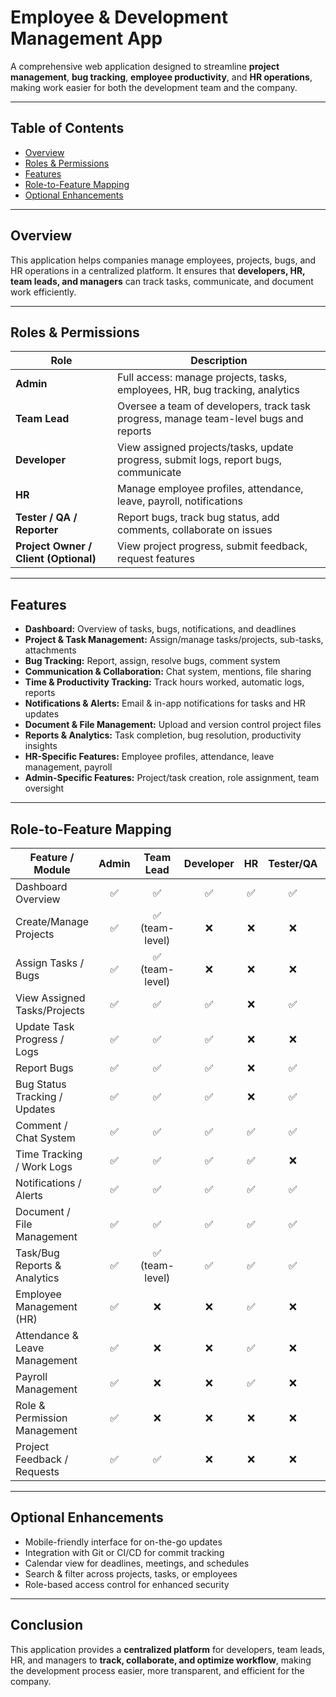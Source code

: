 # Employee & Development Management App

A comprehensive web application designed to streamline **project management**, **bug tracking**, **employee productivity**, and **HR operations**, making work easier for both the development team and the company.

---

## Table of Contents

- [Overview](#overview)
- [Roles & Permissions](#roles--permissions)
- [Features](#features)
- [Role-to-Feature Mapping](#role-to-feature-mapping)
- [Optional Enhancements](#optional-enhancements)

---

## Overview

This application helps companies manage employees, projects, bugs, and HR operations in a centralized platform. It ensures that **developers, HR, team leads, and managers** can track tasks, communicate, and document work efficiently.

---

## Roles & Permissions

| Role       | Description                                                  |
|-----------|--------------------------------------------------------------|
| **Admin** | Full access: manage projects, tasks, employees, HR, bug tracking, analytics |
| **Team Lead** | Oversee a team of developers, track task progress, manage team-level bugs and reports |
| **Developer** | View assigned projects/tasks, update progress, submit logs, report bugs, communicate |
| **HR** | Manage employee profiles, attendance, leave, payroll, notifications |
| **Tester / QA / Reporter** | Report bugs, track bug status, add comments, collaborate on issues |
| **Project Owner / Client (Optional)** | View project progress, submit feedback, request features |

---

## Features

- **Dashboard:** Overview of tasks, bugs, notifications, and deadlines  
- **Project & Task Management:** Assign/manage tasks/projects, sub-tasks, attachments  
- **Bug Tracking:** Report, assign, resolve bugs, comment system  
- **Communication & Collaboration:** Chat system, mentions, file sharing  
- **Time & Productivity Tracking:** Track hours worked, automatic logs, reports  
- **Notifications & Alerts:** Email & in-app notifications for tasks and HR updates  
- **Document & File Management:** Upload and version control project files  
- **Reports & Analytics:** Task completion, bug resolution, productivity insights  
- **HR-Specific Features:** Employee profiles, attendance, leave management, payroll  
- **Admin-Specific Features:** Project/task creation, role assignment, team oversight  

---

## Role-to-Feature Mapping

| Feature / Module                   | Admin | Team Lead | Developer | HR | Tester/QA | Project Owner/Client |
|-----------------------------------|:-----:|:---------:|:---------:|:--:|:---------:|:------------------:|
| Dashboard Overview                 | ✅    | ✅        | ✅        | ✅  | ✅        | ✅                  |
| Create/Manage Projects             | ✅    | ✅ (team-level) | ❌        | ❌  | ❌        | ❌                  |
| Assign Tasks / Bugs                | ✅    | ✅ (team-level) | ❌        | ❌  | ❌        | ❌                  |
| View Assigned Tasks/Projects       | ✅    | ✅        | ✅        | ❌  | ✅        | ✅                  |
| Update Task Progress / Logs        | ✅    | ✅        | ✅        | ❌  | ❌        | ❌                  |
| Report Bugs                        | ✅    | ✅        | ✅        | ❌  | ✅        | ❌                  |
| Bug Status Tracking / Updates      | ✅    | ✅        | ✅        | ❌  | ✅        | ✅                  |
| Comment / Chat System              | ✅    | ✅        | ✅        | ✅  | ✅        | ❌                  |
| Time Tracking / Work Logs          | ✅    | ✅        | ✅        | ✅  | ❌        | ❌                  |
| Notifications / Alerts             | ✅    | ✅        | ✅        | ✅  | ✅        | ✅                  |
| Document / File Management         | ✅    | ✅        | ✅        | ✅  | ✅        | ❌                  |
| Task/Bug Reports & Analytics       | ✅    | ✅ (team-level) | ✅        | ✅  | ✅        | ✅                  |
| Employee Management (HR)           | ✅    | ❌        | ❌        | ✅  | ❌        | ❌                  |
| Attendance & Leave Management      | ✅    | ❌        | ❌        | ✅  | ❌        | ❌                  |
| Payroll Management                 | ✅    | ❌        | ❌        | ✅  | ❌        | ❌                  |
| Role & Permission Management       | ✅    | ❌        | ❌        | ❌  | ❌        | ❌                  |
| Project Feedback / Requests        | ✅    | ✅        | ❌        | ❌  | ❌        | ✅                  |

---

## Optional Enhancements
- Mobile-friendly interface for on-the-go updates  
- Integration with Git or CI/CD for commit tracking  
- Calendar view for deadlines, meetings, and schedules  
- Search & filter across projects, tasks, or employees  
- Role-based access control for enhanced security  

---

## Conclusion

This application provides a **centralized platform** for developers, team leads, HR, and managers to **track, collaborate, and optimize workflow**, making the development process easier, more transparent, and efficient for the company.
